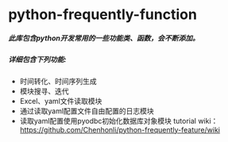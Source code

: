 # python-frequently-function

##### 此库包含python开发常用的一些功能类、函数，会不断添加。

##### 详细包含下列功能: <br>
- 时间转化、时间序列生成
- 模块搜寻、迭代
- Excel、yaml文件读取模块
- 通过读取yaml配置文件自由配置的日志模块
- 读取yaml配置使用pyodbc初始化数据库对象模块
tutorial wiki：https://github.com/Chenhonli/python-frequently-feature/wiki
